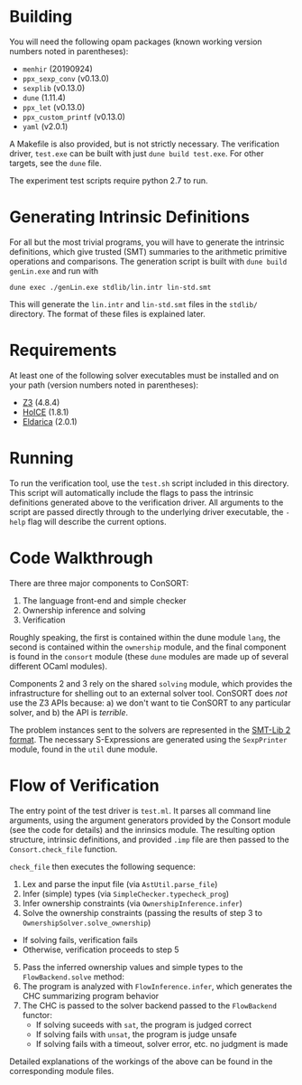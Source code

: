 # Building

You will need the following opam packages (known working version numbers noted in parentheses):

* `menhir` (20190924)
* `ppx_sexp_conv` (v0.13.0)
* `sexplib` (v0.13.0)
* `dune` (1.11.4)
* `ppx_let` (v0.13.0)
* `ppx_custom_printf` (v0.13.0)
* `yaml` (v2.0.1)

A Makefile is also provided, but is not strictly necessary. The verification driver, `test.exe` can be built with just `dune build test.exe`.
For other targets, see the `dune` file.

The experiment test scripts require python 2.7 to run.

# Generating Intrinsic Definitions
For all but the most trivial programs, you will have to generate the intrinsic definitions, which give trusted (SMT) summaries
to the arithmetic primitive operations and comparisons. The generation script is built with `dune build genLin.exe`
and run with

`dune exec ./genLin.exe stdlib/lin.intr lin-std.smt`

This will generate the `lin.intr` and `lin-std.smt` files in the `stdlib/` directory. The format of these files is explained later.

# Requirements

At least one of the following solver executables must be installed and on your path (version numbers noted in parentheses):

* [Z3](https://github.com/Z3Prover/z3/) (4.8.4)
* [HoICE](https://github.com/hopv/hoice/) (1.8.1)
* [Eldarica](https://github.com/uuverifiers/eldarica) (2.0.1)

# Running

To run the verification tool, use the `test.sh` script included in this directory. This script will automatically include the
flags to pass the intrinsic definitions generated above to the verification driver. All arguments to the script are passed
directly through to the underlying driver executable, the `-help` flag will describe the current options.

# Code Walkthrough

There are three major components to ConSORT:

1. The language front-end and simple checker
2. Ownership inference and solving
3. Verification

Roughly speaking, the first is contained within the dune module
`lang`, the second is contained within the `ownership` module, and the
final component is found in the `consort` module (these `dune` modules are
made up of several different OCaml modules).

Components 2 and 3 rely on the shared `solving` module, which provides the infrastructure for
shelling out to an external solver tool. ConSORT does _not_ use the Z3 APIs because: a) we don't
want to tie ConSORT to any particular solver, and b) the API is _terrible_.

The problem instances sent to the solvers are represented in the [SMT-Lib 2 format](http://smtlib.cs.uiowa.edu/).
The necessary S-Expressions are generated using the `SexpPrinter` module, found in the `util` dune module.

# Flow of Verification

The entry point of the test driver is `test.ml`. It parses all command line arguments, using the argument
generators provided by the Consort module (see the code for details) and the inrinsics module.
The resulting option structure, intrinsic definitions, and provided `.imp` file are then passed to the `Consort.check_file` function.

`check_file` then executes the following sequence:

1. Lex and parse the input file (via `AstUtil.parse_file`)
2. Infer (simple) types (via `SimpleChecker.typecheck_prog`)
3. Infer ownership constraints (via `OwnershipInference.infer`)
4. Solve the ownership constraints (passing the results of step 3 to `OwnershipSolver.solve_ownership`)
  * If solving fails, verification fails
  * Otherwise, verification proceeds to step 5
5. Pass the inferred ownership values and simple types to the `FlowBackend.solve` method:
  1. The program is analyzed with `FlowInference.infer`, which generates the CHC summarizing program behavior
  2. The CHC is passed to the solver backend passed to the `FlowBackend` functor:
     * If solving suceeds with `sat`, the program is judged correct
     * If solving fails with `unsat`, the program is judge unsafe
     * If solving fails with a timeout, solver error, etc. no judgment is made

Detailed explanations of the workings of the above can be found in the corresponding module files.
